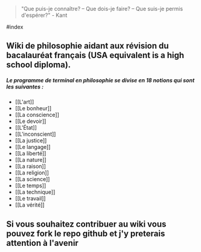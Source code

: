 > "Que puis-je connaître? – Que dois-je faire? – Que suis-je permis d'espérer?" - Kant
 
#index
## Wiki de philosophie aidant aux révision du bacalauréat français (USA equivalent is a high school diploma). 

##### Le programme de terminal en philosophie se divise en 18 notions qui sont les suivantes : 
- [[L'art]]
- [[Le bonheur]]
- [[La conscience]]
- [[Le devoir]]
- [[L'État]]
- [[L'inconscient]]
- [[La justice]]
- [[Le langage]]
- [[La liberté]] 
- [[La nature]]
- [[La raison]]
- [[La religion]]
- [[La science]]
- [[Le temps]] 
- [[La technique]]
- [[Le travail]]
- [[La vérité]]

## Si vous souhaitez contribuer au wiki vous pouvez fork le repo github et j'y preterais attention à l'avenir
